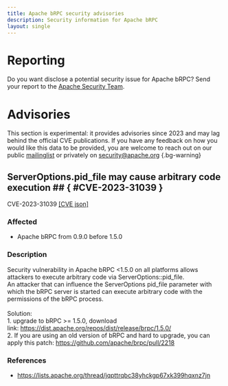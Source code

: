 ```yaml
---
title: Apache bRPC security advisories
description: Security information for Apache bRPC
layout: single
---
```


# Reporting

Do you want disclose a potential security issue for Apache bRPC? Send your report to the [Apache Security Team](mailto:security@apache.org).

# Advisories

This section is experimental: it provides advisories since 2023 and may lag behind the official CVE publications. If you have any feedback on how you would like this data to be provided, you are welcome to reach out on our public [mailinglist](/mailinglist) or privately on [security@apache.org](mailto:security@apache.org)
{.bg-warning}

## ServerOptions.pid_file may cause arbitrary code execution ## { #CVE-2023-31039 }

CVE-2023-31039 [\[CVE json\]](./CVE-2023-31039.cve.json)

### Affected

* Apache bRPC from 0.9.0 before 1.5.0


### Description

<span style="background-color: rgb(255, 255, 255);">Security vulnerability&nbsp;</span>in Apache bRPC &lt;1.5.0 on all platforms allows attackers to execute arbitrary code via ServerOptions::pid_file.<br>An attacker that can influence the ServerOptions pid_file parameter with which the bRPC server is started can execute arbitrary code with the permissions of the bRPC process.<br><br>Solution:<br>1. upgrade to bRPC &gt;= 1.5.0, download link:&nbsp;<a target="_blank" rel="nofollow" href="https://dist.apache.org/repos/dist/release/brpc/1.5.0/">https://dist.apache.org/repos/dist/release/brpc/1.5.0/</a><br>2. If you are using an old version of bRPC and hard to upgrade, you can apply this patch:&nbsp;<a target="_blank" rel="nofollow" href="https://github.com/apache/brpc/pull/2218">https://github.com/apache/brpc/pull/2218</a>

### References
* https://lists.apache.org/thread/jqpttrqbc38yhckgp67xk399hqxnz7jn
